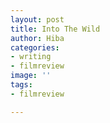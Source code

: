 ```yaml
---
layout: post
title: Into The Wild
author: Hiba
categories:
- writing
- filmreview
image: ''
tags:
- filmreview

---
```

